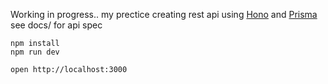 Working in progress..
my prectice creating rest api using [Hono](https://hono.dev/) and [Prisma](https://prisma.io) 
see docs/ for api spec

```
npm install
npm run dev
```

```
open http://localhost:3000
```
